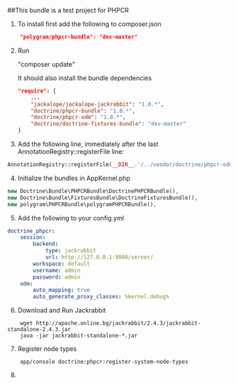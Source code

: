 ##This bundle is a test project for PHPCR

1. To install first add the following to composer.json
```json
    "polygram/phpcr-bundle": "dev-master"
```

2. Run   

    "composer update"

    It should also install the bundle dependencies
    ```json
    "require": {
        ...
        "jackalope/jackalope-jackrabbit": "1.0.*",
        "doctrine/phpcr-bundle": "1.0.*",
        "doctrine/phpcr-odm": "1.0.*",
        "doctrine/doctrine-fixtures-bundle": "dev-master"        
    }
    ```

3. Add the following line, immediately after the last AnnotationRegistry::registerFile line:
```php
AnnotationRegistry::registerFile(__DIR__.'/../vendor/doctrine/phpcr-odm/lib/Doctrine/ODM/PHPCR/Mapping/Annotations/DoctrineAnnotations.php');
```

4. Initialize the bundles in AppKernel.php
```php
new Doctrine\Bundle\PHPCRBundle\DoctrinePHPCRBundle(),
new Doctrine\Bundle\FixturesBundle\DoctrineFixturesBundle(),
new polygram\PHPCRBundle\polygramPHPCRBundle(),
```

5. Add the following to your config.yml
```yaml
doctrine_phpcr:
    session:
        backend:
            type: jackrabbit
            url: http://127.0.0.1:8080/server/
        workspace: default
        username: admin
        password: admin
    odm:
        auto_mapping: true
        auto_generate_proxy_classes: %kernel.debug%
```

6. Download and Run Jackrabbit
```
    wget http://apache.online.bg/jackrabbit/2.4.3/jackrabbit-standalone-2.4.3.jar
    java -jar jackrabbit-standalone-*.jar
```

7. Register node types
```
    app/console doctrine:phpcr:register-system-node-types
```

8. 